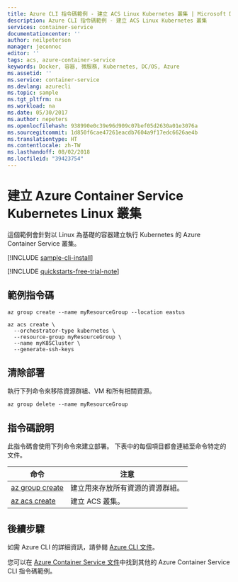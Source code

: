 ```yaml
---
title: Azure CLI 指令碼範例 - 建立 ACS Linux Kubernetes 叢集 | Microsoft Docs
description: Azure CLI 指令碼範例 - 建立 ACS Linux Kubernetes 叢集
services: container-service
documentationcenter: ''
author: neilpeterson
manager: jeconnoc
editor: ''
tags: acs, azure-container-service
keywords: Docker, 容器, 微服務, Kubernetes, DC/OS, Azure
ms.assetid: ''
ms.service: container-service
ms.devlang: azurecli
ms.topic: sample
ms.tgt_pltfrm: na
ms.workload: na
ms.date: 05/30/2017
ms.author: nepeters
ms.openlocfilehash: 938990e0c39e96d909c07bef05d2630a01e3076a
ms.sourcegitcommit: 1d850f6cae47261eacdb7604a9f17edc6626ae4b
ms.translationtype: HT
ms.contentlocale: zh-TW
ms.lasthandoff: 08/02/2018
ms.locfileid: "39423754"
---
```

# <a name="create-an-azure-container-service-kubernetes-linux-cluster"></a>建立 Azure Container Service Kubernetes Linux 叢集

這個範例會針對以 Linux 為基礎的容器建立執行 Kubernetes 的 Azure Container Service 叢集。

[!INCLUDE [sample-cli-install](../../../../includes/sample-cli-install.md)]

[!INCLUDE [quickstarts-free-trial-note](../../../../includes/quickstarts-free-trial-note.md)]

## <a name="sample-script"></a>範例指令碼

```azurecli
az group create --name myResourceGroup --location eastus

az acs create \
  --orchestrator-type kubernetes \
  --resource-group myResourceGroup \
  --name myK8SCluster \
  --generate-ssh-keys
```

## <a name="clean-up-deployment"></a>清除部署 

執行下列命令來移除資源群組、VM 和所有相關資源。

```azurecli
az group delete --name myResourceGroup
```

## <a name="script-explanation"></a>指令碼說明

此指令碼會使用下列命令來建立部署。 下表中的每個項目都會連結至命令特定的文件。

| 命令 | 注意 |
|---|---|
| [az group create](https://docs.microsoft.com/cli/azure/group#az-group-create) | 建立用來存放所有資源的資源群組。 |
| [az acs create](https://docs.microsoft.com/cli/azure/acs#az-acs-create) | 建立 ACS 叢集。 |

## <a name="next-steps"></a>後續步驟

如需 Azure CLI 的詳細資訊，請參閱 [Azure CLI 文件](https://docs.microsoft.com/cli/azure)。

您可以在 [Azure Container Service 文件](../cli-samples.md)中找到其他的 Azure Container Service CLI 指令碼範例。

